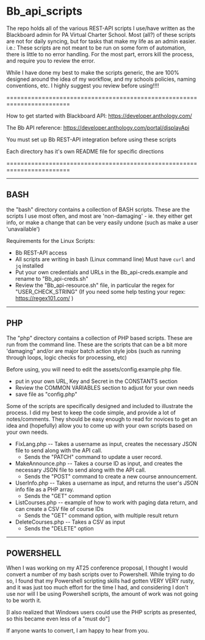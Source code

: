 # Bb_api_scripts

The repo holds all of the various  REST-API scripts I use/have written
as the Blackboard admin for PA Virtual Charter School.    Most (all?) 
of these scripts are not for daily syncing, but for tasks that make 
my life as an admin easier. i.e.: These scripts are not meant to be
run on some form of automation, there is little to no error handling.
For the most part, errors kill the process, and require you to review
the error.

While I have done my best to make the scripts generic, the are 100% 
designed around the idea of my workflow, and my schools policies,
naming conventions, etc.  I highly suggest you review before using!!!!

========================================================================

How to get started with Blackboard API:
   https://developer.anthology.com/ 

The Bb API reference:
   https://developer.anthology.com/portal/displayApi

You must set up Bb REST-API integration before using these scripts

Each directory has it's own README file for specific directions

========================================================================

------------------------------------
BASH 
------------------------------------
the "bash" directory contains a collection of BASH scripts.  These are 
the scripts I use most often, and most are 'non-damaging' - ie. they 
either get info, or make a change that can be very easily undone (such
as make a user 'unavailable')

Requirements for the Linux Scripts: 
  - Bb REST-API access
  - All scripts are writing in bash (Linux command line)
      Must have `curl` and `jq` installed
  - Put your own credentials and URLs in the Bb_api-creds.example and
      rename to "Bb_api-creds.sh"
  - Review the "Bb_api-resource.sh" file, in particular the regex 
      for "USER_CHECK_STRING"
      (If you need some help testing your regex: https://regex101.com/ )

------------------------------------
PHP
------------------------------------
The "php" directory contains a collection of PHP based scripts. These 
are run from the command line. These are the scripts that can be a bit 
more 'damaging" and/or are major batch action style jobs (such as 
running through loops, logic checks for processing, etc)

Before using, you will need to edit the assets/config.example.php file.
   - put in your own URL, Key and Secret in the CONSTANTS section
   - Review the COMMON VARIABLES section to adjust for your own needs
   - save file as "config.php"  

Some of the scripts are specifically designed and included to 
illustrate the process.  I did my best to keep the code simple, and
provide a lot of notes/comments.  They should be easy enough to read 
for novices to get an idea and (hopefully) allow you to come up with 
your own scripts based on your own needs.
  - FixLang.php -- Takes a username as input, creates the necessary JSON 
      file to send along with the API call. 
      - Sends the "PATCH" command to update a user record.
  - MakeAnnounce.php -- Takes a course ID as input, and creates the
      necessary JSON file to send along with the API call.
      - Sends the "POST" command to create a new course announcement.
  - UserInfo.php -- Takes a username as input, and returns the user's
      JSON info file as a PHP array.
      - Sends the "GET" command option
  - ListCourses.php -- example of how to work with paging data return, 
      and can create a CSV file of course IDs
      - Sends the "GET" command option, with multiple result return
  - DeleteCourses.php -- Takes a CSV as input
      - Sends the "DELETE" option 

------------------------------------
POWERSHELL
------------------------------------
When I was working on my AT25 conference proposal, I thought I would 
convert a number of my bash scripts over to Powershell.  While trying 
to do so, I found that my Powershell scripting skills had gotten VERY 
VERY rusty, and it was just too much effort for the time I had, and 
considering I don't use nor will I be using Powershell scripts, the 
amount of work was not going to be worth it.  

[I also  realized that Windows users could use the PHP scripts as 
presented, so this became even less of a "must do"]

If anyone wants to convert, I am happy to hear from you.
